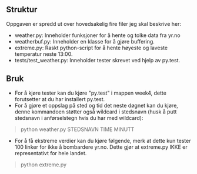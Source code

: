 ## Struktur
Oppgaven er spredd ut over hovedsakelig fire filer jeg skal beskrive her:
* weather.py: Inneholder funksjoner for å hente og tolke data fra yr.no
* weatherbuf.py: Inneholder en klasse for å gjøre buffering.
* extreme.py: Raskt python-script for å hente høyeste og laveste temperatur neste 13:00.
* tests/test_weather.py: Inneholder tester skrevet ved hjelp av py.test.

## Bruk
* For å kjøre tester kan du kjøre "py.test" i mappen week4, dette forutsetter at du har installert py.test.
* For å gjøre et oppslag på sted og tid det neste døgnet kan du kjøre, denne kommandoen støtter også wildcard i stedsnavn (husk å putt stedsnavn i anførselstegn hvis du har med wildcard):
> python weather.py STEDSNAVN TIME MINUTT

* For å få ekstreme verdier kan du kjøre følgende, merk at dette kun tester 100 linker for ikke å bombardere yr.no. Dette gjør at extreme.py IKKE er representativt for hele landet.
> python extreme.py
